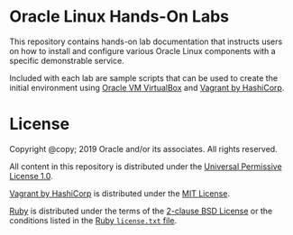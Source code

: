 # Oracle Linux Hands-On Labs

This repository contains hands-on lab documentation that instructs users on how
to install and configure various Oracle Linux components with a specific 
demonstrable service.

Included with each lab are sample scripts that can be used to create the initial
environment using [Oracle VM VirtualBox](https://virtualbox.org) and 
[Vagrant by HashiCorp](https://www.vagrantup.com/).

# License

Copyright @copy; 2019 Oracle and/or its associates. All rights reserved.

All content in this repository is distributed under the [Universal Permissive 
License 1.0](https://oss.oracle.com/licenses/upl/).

[Vagrant by HashiCorp](https://www.vagrantup.com/) is distributed under the
[MIT License](https://github.com/hashicorp/vagrant/blob/master/LICENSE).

[Ruby](https://www.ruby-lang.org/en/) is distributed under the terms of the 
[2-clause BSD License](https://opensource.org/licenses/BSD-2-Clause) or the 
conditions listed in the [Ruby `license.txt` file](https://www.ruby-lang.org/en/about/license.txt).
